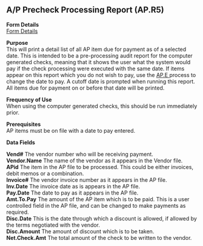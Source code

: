 ##  A/P Precheck Processing Report (AP.R5)

<PageHeader />

**Form Details**  
[ Form Details ](AP-R5-1/README.md)   

**Purpose**  
This will print a detail list of all AP item due for payment as of a selected date. This is intended to be a pre-processing audit report for the computer generated checks, meaning that it shows the user what the system would pay if the check processing were executed with the same date. If items appear on this report which you do not wish to pay, use the [ AP.E ](../../../../rover/AP-OVERVIEW/AP-ENTRY/AP-E/README.md) process to change the date to pay. A cutoff date is prompted when running this report. All items due for payment on or before that date will be printed. 

**Frequency of Use**  
When using the computer generated checks, this should be run immediately
prior.

**Prerequisites**  
AP items must be on file with a date to pay entered.

**Data Fields**

**Vend#** The vendor number who will be receiving payment.  
**Vendor.Name** The name of the vendor as it appears in the Vendor file.  
**APid** The item in the AP file to be processed. This could be either
invoices, debit memos or a combination.  
**Invoice#** The vendor invoice number as it appears in the AP file.  
**Inv.Date** The invoice date as is appears in the AP file.  
**Pay.Date** The date to pay as it appears in the AP file.  
**Amt.To.Pay** The amount of the AP item which is to be paid. This is a user
controlled field in the AP file, and can be changed to make payments as
required.  
**Disc.Date** This is the date through which a discount is allowed, if allowed
by the terms negotiated with the vendor.  
**Disc.Amount** The amount of discount which is to be taken.  
**Net.Check.Amt** The total amount of the check to be written to the vendor.  
  
<badge text= "Version 8.10.57" vertical="middle" />

<PageFooter />